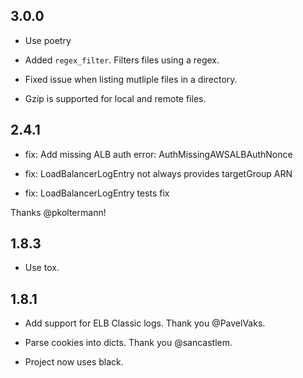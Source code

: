 3.0.0
-----

* Use poetry

* Added `regex_filter`. Filters files using a regex.

* Fixed issue when listing mutliple files in a directory.

* Gzip is supported for local and remote files.

2.4.1
----

* fix:  Add missing ALB auth error: AuthMissingAWSALBAuthNonce
    
* fix: LoadBalancerLogEntry not always provides targetGroup ARN
    
* fix: LoadBalancerLogEntry tests fix

Thanks @pkoltermann!

1.8.3
-----

* Use tox.

1.8.1
-----

* Add support for ELB Classic logs. Thank you @PavelVaks.

* Parse cookies into dicts. Thank you @sancastlem.

* Project now uses black.
